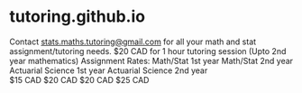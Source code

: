 # tutoring.github.io
Contact stats.maths.tutoring@gmail.com for all your math and stat assignment/tutoring needs.</endl>
$20 CAD for 1 hour tutoring session (Upto 2nd year mathematics)
Assignment Rates:
Math/Stat 1st year             Math/Stat 2nd year             Actuarial Science 1st year             Actuarial Science 2nd year                 
$15 CAD                        $20 CAD                        $20 CAD                                $25 CAD

